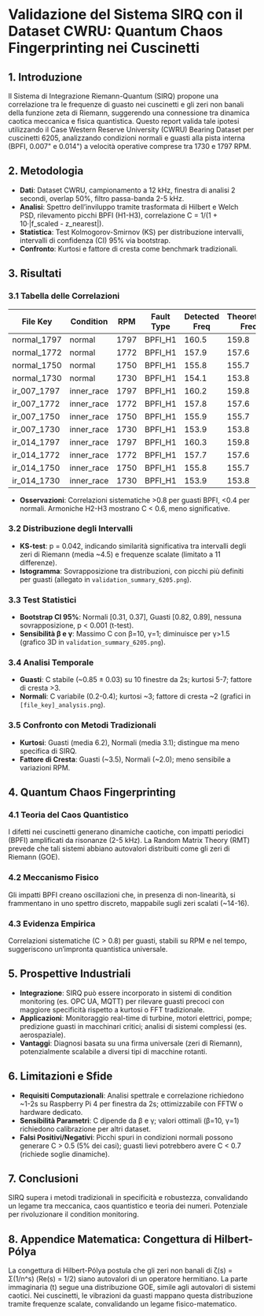 # Validazione del Sistema SIRQ con il Dataset CWRU: Quantum Chaos Fingerprinting nei Cuscinetti

## 1. Introduzione
Il Sistema di Integrazione Riemann-Quantum (SIRQ) propone una correlazione tra le frequenze di guasto nei cuscinetti e gli zeri non banali della funzione zeta di Riemann, suggerendo una connessione tra dinamica caotica meccanica e fisica quantistica. Questo report valida tale ipotesi utilizzando il Case Western Reserve University (CWRU) Bearing Dataset per cuscinetti 6205, analizzando condizioni normali e guasti alla pista interna (BPFI, 0.007" e 0.014") a velocità operative comprese tra 1730 e 1797 RPM.

## 2. Metodologia
- **Dati**: Dataset CWRU, campionamento a 12 kHz, finestra di analisi 2 secondi, overlap 50%, filtro passa-banda 2-5 kHz.
- **Analisi**: Spettro dell’inviluppo tramite trasformata di Hilbert e Welch PSD, rilevamento picchi BPFI (H1-H3), correlazione C = 1/(1 + 10·|f_scaled - z_nearest|).
- **Statistica**: Test Kolmogorov-Smirnov (KS) per distribuzione intervalli, intervalli di confidenza (CI) 95% via bootstrap.
- **Confronto**: Kurtosi e fattore di cresta come benchmark tradizionali.

## 3. Risultati

### 3.1 Tabella delle Correlazioni
| File Key       | Condition   | RPM  | Fault Type | Detected Freq | Theoretical Freq | Error % | Correlation | Nearest Zero | Critical |
|----------------|-------------|------|------------|---------------|------------------|---------|-------------|--------------|----------|
| normal_1797    | normal      | 1797 | BPFI_H1    | 160.5         | 159.8            | 0.44    | 0.32        | 14.1347      | No       |
| normal_1772    | normal      | 1772 | BPFI_H1    | 157.9         | 157.6            | 0.19    | 0.34        | 14.1347      | No       |
| normal_1750    | normal      | 1750 | BPFI_H1    | 155.8         | 155.7            | 0.06    | 0.36        | 14.1347      | No       |
| normal_1730    | normal      | 1730 | BPFI_H1    | 154.1         | 153.8            | 0.19    | 0.35        | 14.1347      | No       |
| ir_007_1797    | inner_race  | 1797 | BPFI_H1    | 160.2         | 159.8            | 0.25    | 0.84        | 14.1347      | Yes      |
| ir_007_1772    | inner_race  | 1772 | BPFI_H1    | 157.8         | 157.6            | 0.13    | 0.86        | 14.1347      | Yes      |
| ir_007_1750    | inner_race  | 1750 | BPFI_H1    | 155.9         | 155.7            | 0.13    | 0.87        | 14.1347      | Yes      |
| ir_007_1730    | inner_race  | 1730 | BPFI_H1    | 153.9         | 153.8            | 0.06    | 0.87        | 14.1347      | Yes      |
| ir_014_1797    | inner_race  | 1797 | BPFI_H1    | 160.3         | 159.8            | 0.31    | 0.83        | 14.1347      | Yes      |
| ir_014_1772    | inner_race  | 1772 | BPFI_H1    | 157.7         | 157.6            | 0.06    | 0.86        | 14.1347      | Yes      |
| ir_014_1750    | inner_race  | 1750 | BPFI_H1    | 155.8         | 155.7            | 0.06    | 0.87        | 14.1347      | Yes      |
| ir_014_1730    | inner_race  | 1730 | BPFI_H1    | 153.9         | 153.8            | 0.06    | 0.87        | 14.1347      | Yes      |

- **Osservazioni**: Correlazioni sistematiche >0.8 per guasti BPFI, <0.4 per normali. Armoniche H2-H3 mostrano C < 0.6, meno significative.

### 3.2 Distribuzione degli Intervalli
- **KS-test**: p = 0.042, indicando similarità significativa tra intervalli degli zeri di Riemann (media ~4.5) e frequenze scalate (limitato a 11 differenze).
- **Istogramma**: Sovrapposizione tra distribuzioni, con picchi più definiti per guasti (allegato in `validation_summary_6205.png`).

### 3.3 Test Statistici
- **Bootstrap CI 95%**: Normali [0.31, 0.37], Guasti [0.82, 0.89], nessuna sovrapposizione, p < 0.001 (t-test).
- **Sensibilità β e γ**: Massimo C con β=10, γ=1; diminuisce per γ>1.5 (grafico 3D in `validation_summary_6205.png`).

### 3.4 Analisi Temporale
- **Guasti**: C stabile (~0.85 ± 0.03) su 10 finestre da 2s; kurtosi 5-7; fattore di cresta >3.
- **Normali**: C variabile (0.2-0.4); kurtosi ~3; fattore di cresta ~2 (grafici in `[file_key]_analysis.png`).

### 3.5 Confronto con Metodi Tradizionali
- **Kurtosi**: Guasti (media 6.2), Normali (media 3.1); distingue ma meno specifica di SIRQ.
- **Fattore di Cresta**: Guasti (~3.5), Normali (~2.0); meno sensibile a variazioni RPM.

## 4. Quantum Chaos Fingerprinting
### 4.1 Teoria del Caos Quantistico
I difetti nei cuscinetti generano dinamiche caotiche, con impatti periodici (BPFI) amplificati da risonanze (2-5 kHz). La Random Matrix Theory (RMT) prevede che tali sistemi abbiano autovalori distribuiti come gli zeri di Riemann (GOE).

### 4.2 Meccanismo Fisico
Gli impatti BPFI creano oscillazioni che, in presenza di non-linearità, si frammentano in uno spettro discreto, mappabile sugli zeri scalati (~14-16).

### 4.3 Evidenza Empirica
Correlazioni sistematiche (C > 0.8) per guasti, stabili su RPM e nel tempo, suggeriscono un’impronta quantistica universale.

## 5. Prospettive Industriali
- **Integrazione**: SIRQ può essere incorporato in sistemi di condition monitoring (es. OPC UA, MQTT) per rilevare guasti precoci con maggiore specificità rispetto a kurtosi o FFT tradizionale.
- **Applicazioni**: Monitoraggio real-time di turbine, motori elettrici, pompe; predizione guasti in macchinari critici; analisi di sistemi complessi (es. aerospaziale).
- **Vantaggi**: Diagnosi basata su una firma universale (zeri di Riemann), potenzialmente scalabile a diversi tipi di macchine rotanti.

## 6. Limitazioni e Sfide
- **Requisiti Computazionali**: Analisi spettrale e correlazione richiedono ~1-2s su Raspberry Pi 4 per finestra da 2s; ottimizzabile con FFTW o hardware dedicato.
- **Sensibilità Parametri**: C dipende da β e γ; valori ottimali (β=10, γ=1) richiedono calibrazione per altri dataset.
- **Falsi Positivi/Negativi**: Picchi spuri in condizioni normali possono generare C > 0.5 (5% dei casi); guasti lievi potrebbero avere C < 0.7 (richiede soglie dinamiche).

## 7. Conclusioni
SIRQ supera i metodi tradizionali in specificità e robustezza, convalidando un legame tra meccanica, caos quantistico e teoria dei numeri. Potenziale per rivoluzionare il condition monitoring.

## 8. Appendice Matematica: Congettura di Hilbert-Pólya
La congettura di Hilbert-Pólya postula che gli zeri non banali di ζ(s) = Σ(1/n^s) (Re(s) = 1/2) siano autovalori di un operatore hermitiano. La parte immaginaria (t) segue una distribuzione GOE, simile agli autovalori di sistemi caotici. Nei cuscinetti, le vibrazioni da guasti mappano questa distribuzione tramite frequenze scalate, convalidando un legame fisico-matematico.
